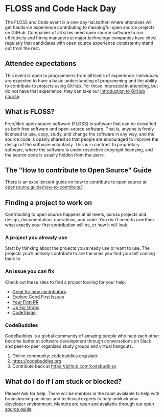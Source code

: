 # FLOSS and Code Hack Day

The FLOSS and Code event is a one-day hackathon where attendees will get hands-on experience contributing to meaningful open source projects on GitHub. Companies of all sizes need open source software to run effectively and hiring managers at major technology companies have cited regularly that candidates with open source experience consistently stand out from the rest.

## Attendee expectations
This event is open to programmers from all levels of experience. Individuals are expected to have a basic understanding of programming and the ability to contribute to projects using GitHub. For those interested in attending, but do not have that experience, they can take our [Introduction to GitHub course](https://lab.github.com/githubtraining/introduction-to-github).

## What is FLOSS?
Free/libre open-source software (FLOSS) is software that can be classified as both free software and open-source software. That is, anyone is freely licensed to use, copy, study, and change the software in any way, and the source code is openly shared so that people are encouraged to improve the design of the software voluntarily. This is in contrast to proprietary software, where the software is under restrictive copyright licensing, and the source code is usually hidden from the users.

## The "How to contribute to Open Source" Guide
There is an excellencent guide on how to contribute to open source at [opensource.guide/how-to-contribute/](https://opensource.guide/how-to-contribute/).

## Finding a project to work on
Contributing to open source happens at all levels, across projects and design, documentation, operations, and code. You don’t need to overthink what exactly your first contribution will be, or how it will look.

### A project you already use
Start by thinking about the projects you already use or want to use. The projects you’ll actively contribute to are the ones you find yourself coming back to.

### An issue you can fix
Check out these sites to find a project looking for your help:

- [Great for new contributors](https://github.com/showcases/great-for-new-contributors?s=language)
- [Explore Good First Issues](https://github.com/topics/good-first-issue)
- [Your First PR](https://yourfirstpr.github.io/)
- [Up For Grabs](https://up-for-grabs.net/#/)
- [CodeTriage](https://www.codetriage.com/)

### CodeBuddies
CodeBuddies is a global community of amazing people who help each other become better at software development through conversations on Slack and peer-to-peer organized study groups and virtual hangouts.

1. Online community: codebuddies.org/slack
2. https://codebuddies.org 
3. Contribute back at https://github.com/codebuddies

## What do I do if I am stuck or blocked?
Please! Ask for help. There will be mentors in the room available to help with brainstorming on ideas and technical experts to help unblock your developer environment. Mentors are open and available through our [open source guide](https://opensource.guide/).
